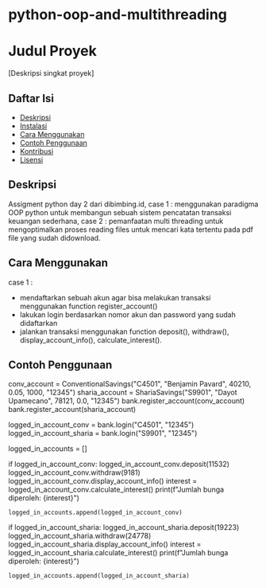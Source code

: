 # python-oop-and-multithreading

# Judul Proyek

[Deskripsi singkat proyek]

## Daftar Isi

- [Deskripsi](#deskripsi)
- [Instalasi](#instalasi)
- [Cara Menggunakan](#cara-menggunakan)
- [Contoh Penggunaan](#contoh-penggunaan)
- [Kontribusi](#kontribusi)
- [Lisensi](#lisensi)

## Deskripsi

Assigment python day 2 dari dibimbing.id, case 1 : menggunakan paradigma OOP python untuk membangun sebuah sistem pencatatan transaksi keuangan sederhana, case 2 : pemanfaatan multi threading untuk mengoptimalkan proses reading files untuk mencari kata tertentu pada pdf file yang sudah didownload.

## Cara Menggunakan

case 1 :
- mendaftarkan sebuah akun agar bisa melakukan transaksi menggunakan function register_account()
- lakukan login berdasarkan nomor akun dan password yang sudah didaftarkan
- jalankan transaksi menggunakan function deposit(), withdraw(), display_account_info(), calculate_interest().

## Contoh Penggunaan

conv_account = ConventionalSavings("C4501", "Benjamin Pavard", 40210, 0.05, 1000, "12345")
sharia_account = ShariaSavings("S9901", "Dayot Upamecano", 78121, 0.0, "12345")
bank.register_account(conv_account)
bank.register_account(sharia_account)


logged_in_account_conv = bank.login("C4501", "12345")
logged_in_account_sharia = bank.login("S9901", "12345")

logged_in_accounts = []

if logged_in_account_conv:
    logged_in_account_conv.deposit(11532)
    logged_in_account_conv.withdraw(9181)
    logged_in_account_conv.display_account_info()
    interest = logged_in_account_conv.calculate_interest()
    print(f"Jumlah bunga diperoleh: {interest}")

    logged_in_accounts.append(logged_in_account_conv)

if logged_in_account_sharia:
    logged_in_account_sharia.deposit(19223)
    logged_in_account_sharia.withdraw(24778)
    logged_in_account_sharia.display_account_info()
    interest = logged_in_account_sharia.calculate_interest()
    print(f"Jumlah bunga diperoleh: {interest}")

    logged_in_accounts.append(logged_in_account_sharia)


